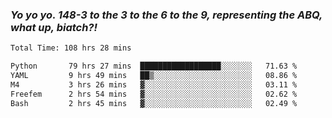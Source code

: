 ### ***Yo yo yo. 148-3 to the 3 to the 6 to the 9, representing the ABQ, what up, biatch?!***

<!--START_SECTION:waka-->

```txt
Total Time: 108 hrs 28 mins

Python       79 hrs 27 mins  ██████████████████░░░░░░░   71.63 %
YAML         9 hrs 49 mins   ██▒░░░░░░░░░░░░░░░░░░░░░░   08.86 %
M4           3 hrs 26 mins   ▓░░░░░░░░░░░░░░░░░░░░░░░░   03.11 %
Freefem      2 hrs 54 mins   ▓░░░░░░░░░░░░░░░░░░░░░░░░   02.62 %
Bash         2 hrs 45 mins   ▓░░░░░░░░░░░░░░░░░░░░░░░░   02.49 %
```

<!--END_SECTION:waka-->

<!--
**AJMC2002/AJMC2002** is a ✨ _special_ ✨ repository because its `README.md` (this file) appears on your GitHub profile.

Here are some ideas to get you started:

- 🔭 I’m currently working on ...
- 🌱 I’m currently learning ...
- 👯 I’m looking to collaborate on ...
- 🤔 I’m looking for help with ...
- 💬 Ask me about ...
- 📫 How to reach me: ...
- 😄 Pronouns: ...
- ⚡ Fun fact: ...
-->
